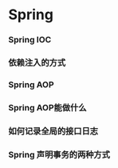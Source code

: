 # Spring
### Spring IOC

### 依赖注入的方式

### Spring AOP

### Spring AOP能做什么

### 如何记录全局的接口日志

### Spring 声明事务的两种方式

